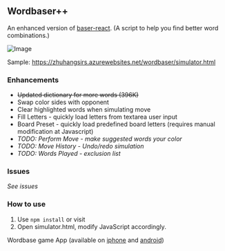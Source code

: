 ## Wordbaser++

An enhanced version of [baser-react](https://github.com/blainesch/baser-react). (A script to help you find better word combinations.)

![Image](https://i.imgur.com/J0yNZft.png)

Sample: https://zhuhangsirs.azurewebsites.net/wordbaser/simulator.html

### Enhancements 
- ~~Updated dictionary for more words (396K)~~
- Swap color sides with opponent
- Clear highlighted words when simulating move
- Fill Letters - quickly load letters from textarea user input
- Board Preset - quickly load predefined board letters (requires manual modification at Javascript)
- *TODO: Perform Move - make suggested words your color*
- *TODO: Move History - Undo/redo simulation*
- *TODO: Words Played -  exclusion list*

### Issues
_See issues_

### How to use
1. Use `npm install` or visit 
2. Open simulator.html, modify JavaScript accordingly.

Wordbase game App (available on
[iphone](https://itunes.apple.com/us/app/wordbase/id777638764?mt=8) and
[android](https://play.google.com/store/apps/details?id=com.wordbaseapp&hl=en))
